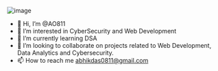 ![image](https://github.com/AO811/AO811/assets/130923397/4019efc5-13f6-4b0e-be74-2fb3b9c6e7d8)

- 👋 Hi, I’m @AO811
- 👀 I’m interested in CyberSecurity and Web Development
- 🌱 I’m currently learning DSA
- 💞️ I’m looking to collaborate on projects related to Web Development, Data Analytics and Cybersecurity.
- 📫 How to reach me abhikdas0811@gmail.com

<!---
AO811/AO811 is a ✨ special ✨ repository because its `README.md` (this file) appears on your GitHub profile.
You can click the Preview link to take a look at your changes.
--->
